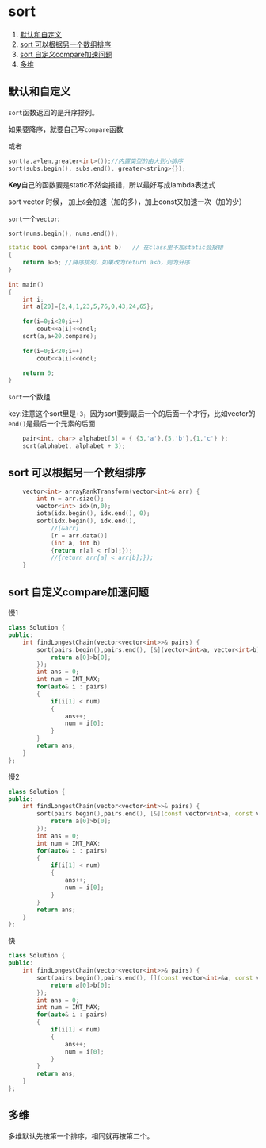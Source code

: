 # sort

1. [默认和自定义](#默认和自定义)
2. [sort 可以根据另一个数组排序](#sort-可以根据另一个数组排序)
3. [sort 自定义compare加速问题](#sort-自定义compare加速问题)
4. [多维](#多维)


## 默认和自定义
`sort`函数返回的是升序排列。

如果要降序，就要自己写`compare`函数

或者
```cpp
sort(a,a+len,greater<int>());//内置类型的由大到小排序
sort(subs.begin(), subs.end(), greater<string>{});
```

**Key**自己的函数要是static不然会报错，所以最好写成lambda表达式

sort vector 时候， 加上`&`会加速（加的多），加上const又加速一次（加的少）

`sort`一个`vector`:
```cpp
sort(nums.begin(), nums.end());
```

```cpp
static bool compare(int a,int b)   // 在class里不加static会报错
{
    return a>b; //降序排列，如果改为return a<b，则为升序
}
 
int main()
{
    int i;
    int a[20]={2,4,1,23,5,76,0,43,24,65};
     
    for(i=0;i<20;i++)
        cout<<a[i]<<endl;
    sort(a,a+20,compare);
     
    for(i=0;i<20;i++)
        cout<<a[i]<<endl;
     
    return 0;
}
```

`sort`一个数组

key:注意这个sort里是`+3`，因为sort要到最后一个的后面一个才行，比如vector的`end()`是最后一个元素的后面
```cpp
    pair<int, char> alphabet[3] = { {3,'a'},{5,'b'},{1,'c'} };
    sort(alphabet, alphabet + 3);
```

## sort 可以根据另一个数组排序

```cpp
    vector<int> arrayRankTransform(vector<int>& arr) {
        int n = arr.size();
        vector<int> idx(n,0);
        iota(idx.begin(), idx.end(), 0);
        sort(idx.begin(), idx.end(), 
            //[&arr]
            [r = arr.data()]
            (int a, int b)
            {return r[a] < r[b];});
            //{return arr[a] < arr[b];});
    }
```

## sort 自定义compare加速问题
慢1
```cpp
class Solution {
public:
    int findLongestChain(vector<vector<int>>& pairs) {
        sort(pairs.begin(),pairs.end(), [&](vector<int>a, vector<int>b){
            return a[0]>b[0];
        });
        int ans = 0;
        int num = INT_MAX;
        for(auto& i : pairs)
        {
            if(i[1] < num)
            {
                ans++;
                num = i[0];
            }
        }
        return ans;
    }
};
```
慢2
```cpp
class Solution {
public:
    int findLongestChain(vector<vector<int>>& pairs) {
        sort(pairs.begin(),pairs.end(), [&](const vector<int>a, const vector<int>b){
            return a[0]>b[0];
        });
        int ans = 0;
        int num = INT_MAX;
        for(auto& i : pairs)
        {
            if(i[1] < num)
            {
                ans++;
                num = i[0];
            }
        }
        return ans;
    }
};
```
快
```cpp
class Solution {
public:
    int findLongestChain(vector<vector<int>>& pairs) {
        sort(pairs.begin(),pairs.end(), [](const vector<int>&a, const vector<int>&b){
            return a[0]>b[0];
        });
        int ans = 0;
        int num = INT_MAX;
        for(auto& i : pairs)
        {
            if(i[1] < num)
            {
                ans++;
                num = i[0];
            }
        }
        return ans;
    }
};
```

## 多维
多维默认先按第一个排序，相同就再按第二个。